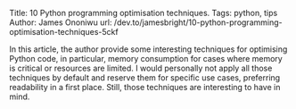 Title: 10 Python programming optimisation techniques.
Tags: python, tips
Author: James Ononiwu
url: /dev.to/jamesbright/10-python-programming-optimisation-techniques-5ckf

In this article, the author provide some interesting techniques for optimising Python code, in particular, memory consumption for cases where memory is critical or resources are limited. I would personally not apply all those techniques by default and reserve them for specific use cases, preferring readability in a first place. Still, those techniques are interesting to have in mind.
